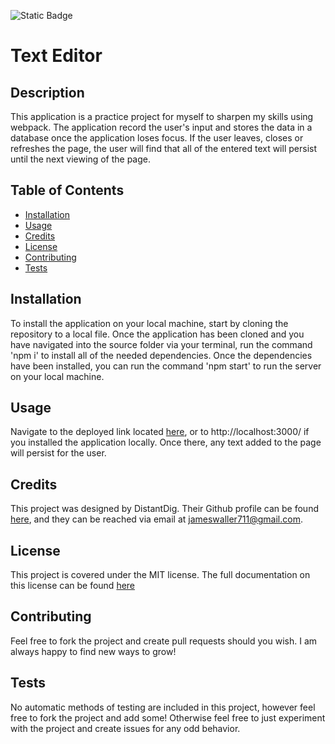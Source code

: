 ![Static Badge](https://img.shields.io/badge/License-MIT-yellow)

  # Text Editor

  ## Description

  This application is a practice project for myself to sharpen my skills using webpack. The application record the user's input and stores the data in a database once the application loses focus. If the user leaves, closes or refreshes the page, the user will find that all of the entered text will persist until the next viewing of the page.

  ## Table of Contents

  - [Installation](#installation)
  - [Usage](#usage)
  - [Credits](#credits)
  - [License](#license)
  - [Contributing](#contributing)
  - [Tests](#tests)

  ## Installation

  To install the application on your local machine, start by cloning the repository to a local file. Once the application has been cloned and you have navigated into the source folder via your terminal, run the command 'npm i' to install all of the needed dependencies. Once the dependencies have been installed, you can run the command 'npm start' to run the server on your local machine.

  ## Usage

  Navigate to the deployed link located [here](https://morning-wildwood-51946-e26e119db1ee.herokuapp.com/), or to http://localhost:3000/ if you installed the application locally. Once there, any text added to the page will persist for the user.

  ## Credits

  This project was designed by DistantDig. Their Github profile can be found [here](https://github.com/DistantDig), and they can be reached via email at jameswaller711@gmail.com.

  ## License

  This project is covered under the MIT license. The full documentation on this license can be found [here](https://opensource.org/licenses/MIT)

  ## Contributing

  Feel free to fork the project and create pull requests should you wish. I am always happy to find new ways to grow!

  ## Tests

  No automatic methods of testing are included in this project, however feel free to fork the project and add some! Otherwise feel free to just experiment with the project and create issues for any odd behavior.